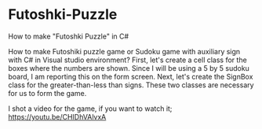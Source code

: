 # Futoshki-Puzzle
How to make "Futoshki Puzzle" in C#

How to make Futoshiki puzzle game or Sudoku game with auxiliary sign with C# in Visual studio environment?
First, let's create a cell class for the boxes where the numbers are shown.
Since I will be using a 5 by 5 sudoku board, I am reporting this on the form screen.
Next, let's create the SignBox class for the greater-than-less than signs.
These two classes are necessary for us to form the game.

I shot a video for the game, if you want to watch it; https://youtu.be/CHIDhVAlvxA
